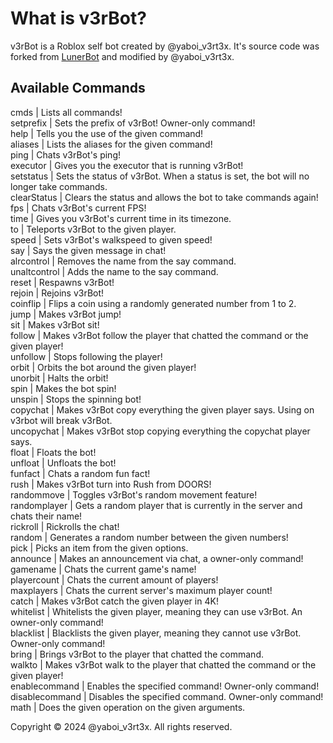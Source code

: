 # What is v3rBot?
v3rBot is a Roblox self bot created by @yaboi_v3rt3x. 
It's source code was forked from [LunerBot](https://github.com/probablYnicKxD/ProjectLunar/blob/main/LunarBot) and modified by @yaboi_v3rt3x.

## Available Commands
cmds                      | Lists all commands!  
setprefix <newPrefix>     | Sets the prefix of v3rBot! Owner-only command!  
help <command>            | Tells you the use of the given command!  
aliases <command>         | Lists the aliases for the given command!  
ping                      | Chats v3rBot's ping!  
executor                  | Gives you the executor that is running v3rBot!  
setstatus <newStatus>     | Sets the status of v3rBot. When a status is set, the bot will no longer take commands.  
clearStatus               | Clears the status and allows the bot to take commands again!  
fps                       | Chats v3rBot's current FPS!  
time                      | Gives you v3rBot's current time in its timezone.  
to                        | Teleports v3rBot to the given player.  
speed                     | Sets v3rBot's walkspeed to given speed!  
say                       | Says the given message in chat!  
alrcontrol                | Removes the name from the say command.  
unaltcontrol              | Adds the name to the say command.  
reset                     | Respawns v3rBot!  
rejoin                    | Rejoins v3rBot!  
coinflip                  | Flips a coin using a randomly generated number from 1 to 2.  
jump                      | Makes v3rBot jump!  
sit                       | Makes v3rBot sit!  
follow                    | Makes v3rBot follow the player that chatted the command or the given player!  
unfollow                  | Stops following the player!  
orbit <speed> <radius>    | Orbits the bot around the given player!  
unorbit                   | Halts the orbit!  
spin <speed>              | Makes the bot spin!  
unspin                    | Stops the spinning bot!  
copychat <player>         | Makes v3rBot copy everything the given player says. Using on v3rbot will break v3rBot.  
uncopychat                | Makes v3rBot stop copying everything the copychat player says.  
float <height>            | Floats the bot!  
unfloat                   | Unfloats the bot!  
funfact                   | Chats a random fun fact!  
rush                      | Makes v3rBot turn into Rush from DOORS!  
randommove                | Toggles v3rBot's random movement feature!  
randomplayer              | Gets a random player that is currently in the server and chats their name!  
rickroll                  | Rickrolls the chat!  
random <min> <max>        | Generates a random number between the given numbers!  
pick <options>            | Picks an item from the given options.  
announce <announcement>   | Makes an announcement via chat, a owner-only command!  
gamename                  | Chats the current game's name!  
playercount               | Chats the current amount of players!  
maxplayers                | Chats the current server's maximum player count!  
catch <player>            | Makes v3rBot catch the given player in 4K!  
whitelist <player>        | Whitelists the given player, meaning they can use v3rBot. An owner-only command!  
blacklist <player>        | Blacklists the given player, meaning they cannot use v3rBot. Owner-only command!  
bring                     | Brings v3rBot to the player that chatted the command.  
walkto <player>           | Makes v3rBot walk to the player that chatted the command or the given player!  
enablecommand <command>   | Enables the specified command! Owner-only command!  
disablecommand <command>  | Disables the specified command. Owner-only command!  
math <operation> <nums>   | Does the given operation on the given arguments.  

Copyright © 2024 @yaboi_v3rt3x. All rights reserved.
